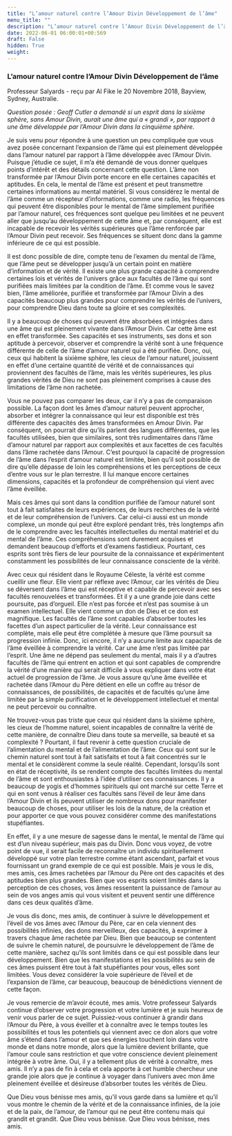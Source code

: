 ```yaml
---
title: "L’amour naturel contre l’Amour Divin Développement de l’âme"
menu_title: ""
description: "L’amour naturel contre l’Amour Divin Développement de l’âme"
date: 2022-06-01 06:00:01+00:569
draft: False
hidden: True
weight:
---
```

### L’amour naturel contre l’Amour Divin Développement de l’âme

Professeur Salyards - reçu par Al Fike le 20 Novembre 2018, Bayview, Sydney, Australie.

*Question posée : Geoff Cutler a demandé si un esprit dans la sixième sphère, sans Amour Divin, aurait une âme qui a « grandi », par rapport à une âme développée par l’Amour Divin dans la cinquième sphère.*

Je suis venu pour répondre à une question un peu compliquée que vous avez posée concernant l’expansion de l’âme qui est pleinement développée dans l’amour naturel par rapport à l’âme développée avec l’Amour Divin. Puisque j’étudie ce sujet, il m’a été demandé de vous donner quelques points d’intérêt et des détails concernant cette question. L’âme non transformée par l’Amour Divin porte encore en elle certaines capacités et aptitudes. En cela, le mental de l’âme est présent et peut transmettre certaines informations au mental matériel. Si vous considérez le mental de l’âme comme un récepteur d’informations, comme une radio, les fréquences qui peuvent être disponibles pour le mental de l’âme simplement purifiée par l’amour naturel, ces fréquences sont quelque peu limitées et ne peuvent aller que jusqu’au développement de cette âme et, par conséquent, elle est incapable de recevoir les vérités supérieures que l’âme renforcée par l’Amour Divin peut recevoir. Ses fréquences se situent donc dans la gamme inférieure de ce qui est possible.

Il est donc possible de dire, compte tenu de l’examen du mental de l’âme, que l’âme peut se développer jusqu’à un certain point en matière d’information et de vérité. Il existe une plus grande capacité à comprendre certaines lois et vérités de l’univers grâce aux facultés de l’âme qui sont purifiées mais limitées par la condition de l’âme. Et comme vous le savez bien, l’âme améliorée, purifiée et transformée par l’Amour Divin a des capacités beaucoup plus grandes pour comprendre les vérités de l’univers, pour comprendre Dieu dans toute sa gloire et ses complexités.

Il y a beaucoup de choses qui peuvent être absorbées et intégrées dans une âme qui est pleinement vivante dans l’Amour Divin. Car cette âme est en effet transformée. Ses capacités et ses instruments, ses dons et son aptitude à percevoir, observer et comprendre la vérité sont à une fréquence différente de celle de l’âme d’amour naturel qui a été purifiée. Donc, oui, ceux qui habitent la sixième sphère, les cieux de l’amour naturel, jouissent en effet d’une certaine quantité de vérité et de connaissances qui proviennent des facultés de l’âme, mais les vérités supérieures, les plus grandes vérités de Dieu ne sont pas pleinement comprises à cause des limitations de l’âme non rachetée.

Vous ne pouvez pas comparer les deux, car il n’y a pas de comparaison possible. La façon dont les âmes d’amour naturel peuvent approcher, absorber et intégrer la connaissance qui leur est disponible est très différente des capacités des âmes transformées en Amour Divin. Par conséquent, on pourrait dire qu’ils parlent des langues différentes, que les facultés utilisées, bien que similaires, sont très rudimentaires dans l’âme d’amour naturel par rapport aux complexités et aux facettes de ces facultés dans l’âme rachetée dans l’Amour. C’est pourquoi la capacité de progression de l’âme dans l’esprit d’amour naturel est limitée, bien qu’il soit possible de dire qu’elle dépasse de loin les compréhensions et les perceptions de ceux d’entre vous sur le plan terrestre. Il lui manque encore certaines dimensions, capacités et la profondeur de compréhension qui vient avec l’âme éveillée.

Mais ces âmes qui sont dans la condition purifiée de l’amour naturel sont tout à fait satisfaites de leurs expériences, de leurs recherches de la vérité et de leur compréhension de l’univers. Car celui-ci aussi est un monde complexe, un monde qui peut être exploré pendant très, très longtemps afin de le comprendre avec les facultés intellectuelles du mental matériel et du mental de l’âme. Ces compréhensions sont durement acquises et demandent beaucoup d’efforts et d’examens fastidieux. Pourtant, ces esprits sont très fiers de leur poursuite de la connaissance et expérimentent constamment les possibilités de leur connaissance consciente de la vérité.

Avec ceux qui résident dans le Royaume Céleste, la vérité est comme cueillir une fleur. Elle vient par réflexe avec l’Amour, car les vérités de Dieu se déversent dans l’âme qui est réceptive et capable de percevoir avec ses facultés renouvelées et transformées. Et il y a une grande joie dans cette poursuite, pas d’orgueil. Elle n’est pas forcée et n’est pas soumise à un examen intellectuel. Elle vient comme un don de Dieu et ce don est magnifique. Les facultés de l’âme sont capables d’absorber toutes les facettes d’un aspect particulier de la vérité. Leur connaissance est complète, mais elle peut être complétée à mesure que l’âme poursuit sa progression infinie. Donc, ici encore, il n’y a aucune limite aux capacités de l’âme éveillée à comprendre la vérité. Car une âme n’est pas limitée par l’esprit. Une âme ne dépend pas seulement du mental, mais il y a d’autres facultés de l’âme qui entrent en action et qui sont capables de comprendre la vérité d’une manière qui serait difficile à vous expliquer dans votre état actuel de progression de l’âme. Je vous assure qu’une âme éveillée et rachetée dans l’Amour du Père détient en elle un coffre au trésor de connaissances, de possibilités, de capacités et de facultés qu’une âme limitée par la simple purification et le développement intellectuel et mental ne peut percevoir ou connaître.

Ne trouvez-vous pas triste que ceux qui résident dans la sixième sphère, les cieux de l’homme naturel, soient incapables de connaître la vérité de cette manière, de connaître Dieu dans toute sa merveille, sa beauté et sa complexité ? Pourtant, il faut revenir à cette question cruciale de l’alimentation du mental et de l’alimentation de l’âme. Ceux qui sont sur le chemin naturel sont tout à fait satisfaits et tout à fait concentrés sur le mental et le considèrent comme la seule réalité. Cependant, lorsqu’ils sont en état de réceptivité, ils se rendent compte des facultés limitées du mental de l’âme et sont enthousiastes à l’idée d’utiliser ces connaissances. Il y a beaucoup de yogis et d’hommes spirituels qui ont marché sur cette Terre et qui en sont venus à réaliser ces facultés sans l’éveil de leur âme dans l’Amour Divin et ils peuvent utiliser de nombreux dons pour manifester beaucoup de choses, pour utiliser les lois de la nature, de la création et pour apporter ce que vous pouvez considérer comme des manifestations stupéfiantes.

En effet, il y a une mesure de sagesse dans le mental, le mental de l’âme qui est d’un niveau supérieur, mais pas du Divin. Donc vous voyez, de votre point de vue, il serait facile de reconnaître un individu spirituellement développé sur votre plan terrestre comme étant ascendant, parfait et vous fournissant un grand exemple de ce qui est possible. Mais je vous le dis, mes amis, ces âmes rachetées par l’Amour du Père ont des capacités et des aptitudes bien plus grandes. Bien que vos esprits soient limités dans la perception de ces choses, vos âmes ressentent la puissance de l’amour au sein de vos anges amis qui vous visitent et peuvent sentir une différence dans ces deux qualités d’âme.

Je vous dis donc, mes amis, de continuer à suivre le développement et l’éveil de vos âmes avec l’Amour du Père, car en cela viennent des possibilités infinies, des dons merveilleux, des capacités, à exprimer à travers chaque âme rachetée par Dieu. Bien que beaucoup se contentent de suivre le chemin naturel, de poursuivre le développement de l’âme de cette manière, sachez qu’ils sont limités dans ce qui est possible dans leur développement. Bien que les manifestations et les possibilités au sein de ces âmes puissent être tout à fait stupéfiantes pour vous, elles sont limitées. Vous devez considérer la voie supérieure de l’éveil et de l’expansion de l’âme, car beaucoup, beaucoup de bénédictions viennent de cette façon.

Je vous remercie de m’avoir écouté, mes amis. Votre professeur Salyards continue d’observer votre progression et votre lumière et je suis heureux de venir vous parler de ce sujet. Puissiez-vous continuer à grandir dans l’Amour du Père, à vous éveiller et à connaître avec le temps toutes les possibilités et tous les potentiels qui viennent avec ce don alors que votre âme s’étend dans l’amour et que ses énergies touchent loin dans votre monde et dans notre monde, alors que la lumière devient brillante, que l’amour coule sans restriction et que votre conscience devient pleinement intégrée à votre âme. Oui, il y a tellement plus de vérité à connaître, mes amis. Il n’y a pas de fin à cela et cela apporte à cet humble chercheur une grande joie alors que je continue à voyager dans l’univers avec mon âme pleinement éveillée et désireuse d’absorber toutes les vérités de Dieu.

Que Dieu vous bénisse mes amis, qu’il vous garde dans sa lumière et qu’il vous montre le chemin de la vérité et de la connaissance infinies, de la joie et de la paix, de l’amour, de l’amour qui ne peut être contenu mais qui grandit et grandit. Que Dieu vous bénisse. Que Dieu vous bénisse, mes amis.

